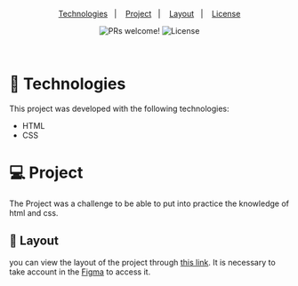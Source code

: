
<p align="center">
  <a href="#-tecnologias">Technologies</a>&nbsp;&nbsp;&nbsp;|&nbsp;&nbsp;&nbsp;
  <a href="#-projeto">Project</a>&nbsp;&nbsp;&nbsp;|&nbsp;&nbsp;&nbsp;
  <a href="#-layout">Layout</a>&nbsp;&nbsp;&nbsp;|&nbsp;&nbsp;&nbsp;
  <a href="#memo-licença"> License</a>
</p>
<p align="center">
 <img src="https://img.shields.io/static/v1?label=PRs&message=welcome&color=49AA26&labelColor=000000" alt="PRs welcome!" />

  <img alt="License" src="https://img.shields.io/static/v1?label=license&message=MIT&color=49AA26&labelColor=000000">
</p>

<br>





#   :rocket: Technologies

This project was developed with the following technologies:

- HTML
- CSS

#  :computer: Project

The Project was a challenge to be able to put into practice the knowledge of html and css.


## 🔖 Layout

you can view the layout of the project through [this link](https://www.figma.com/file/Ct2EUTq3x5lwFPIuFm0Kgi/RocketCoffee-(Copy)?node-id=0%3A1). It is necessary to take account in the [Figma](https://figma.com) to access it.


